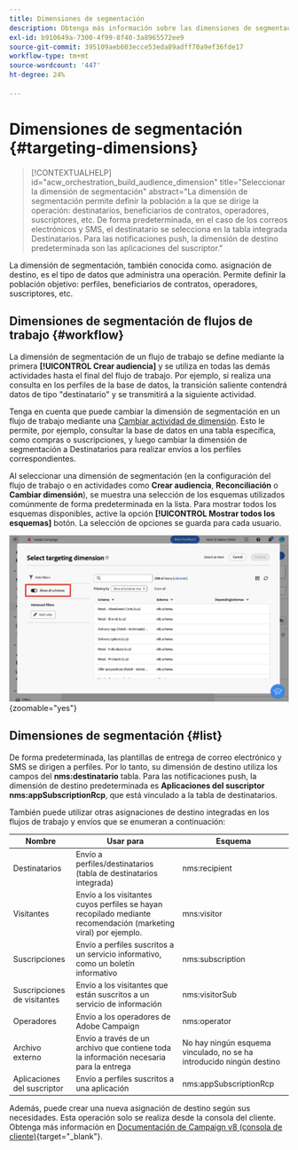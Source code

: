 ```yaml
---
title: Dimensiones de segmentación
description: Obtenga más información sobre las dimensiones de segmentación en la web de Adobe Campaign
exl-id: b910649a-7300-4f99-8f40-3a8965572ee9
source-git-commit: 395109aeb603ecce53eda89adff70a9ef36fde17
workflow-type: tm+mt
source-wordcount: '447'
ht-degree: 24%

---
```


# Dimensiones de segmentación {#targeting-dimensions}

>[!CONTEXTUALHELP]
>id="acw_orchestration_build_audience_dimension"
>title="Seleccionar la dimensión de segmentación"
>abstract="La dimensión de segmentación permite definir la población a la que se dirige la operación: destinatarios, beneficiarios de contratos, operadores, suscriptores, etc. De forma predeterminada, en el caso de los correos electrónicos y SMS, el destinatario se selecciona en la tabla integrada Destinatarios. Para las notificaciones push, la dimensión de destino predeterminada son las aplicaciones del suscriptor."

La dimensión de segmentación, también conocida como. asignación de destino, es el tipo de datos que administra una operación. Permite definir la población objetivo: perfiles, beneficiarios de contratos, operadores, suscriptores, etc.

## Dimensiones de segmentación de flujos de trabajo {#workflow}

La dimensión de segmentación de un flujo de trabajo se define mediante la primera **[!UICONTROL Crear audiencia]** y se utiliza en todas las demás actividades hasta el final del flujo de trabajo. Por ejemplo, si realiza una consulta en los perfiles de la base de datos, la transición saliente contendrá datos de tipo &quot;destinatario&quot; y se transmitirá a la siguiente actividad.

Tenga en cuenta que puede cambiar la dimensión de segmentación en un flujo de trabajo mediante una [Cambiar actividad de dimensión](../workflows/activities/change-dimension.md). Esto le permite, por ejemplo, consultar la base de datos en una tabla específica, como compras o suscripciones, y luego cambiar la dimensión de segmentación a Destinatarios para realizar envíos a los perfiles correspondientes.

Al seleccionar una dimensión de segmentación (en la configuración del flujo de trabajo o en actividades como **Crear audiencia**, **Reconciliación** o **Cambiar dimensión**), se muestra una selección de los esquemas utilizados comúnmente de forma predeterminada en la lista. Para mostrar todos los esquemas disponibles, active la opción **[!UICONTROL Mostrar todos los esquemas]** botón. La selección de opciones se guarda para cada usuario.

![](assets/targeting-dimension-show-all.png){zoomable=&quot;yes&quot;}

## Dimensiones de segmentación {#list}

De forma predeterminada, las plantillas de entrega de correo electrónico y SMS se dirigen a perfiles. Por lo tanto, su dimensión de destino utiliza los campos del **nms:destinatario** tabla. Para las notificaciones push, la dimensión de destino predeterminada es **Aplicaciones del suscriptor nms:appSubscriptionRcp**, que está vinculado a la tabla de destinatarios.

También puede utilizar otras asignaciones de destino integradas en los flujos de trabajo y envíos que se enumeran a continuación:

| Nombre | Usar para | Esquema |
|---|---|---|
| Destinatarios | Envío a perfiles/destinatarios (tabla de destinatarios integrada) | nms:recipient |
| Visitantes | Envío a los visitantes cuyos perfiles se hayan recopilado mediante recomendación (marketing viral) por ejemplo. | mns:visitor |
| Suscripciones | Envío a perfiles suscritos a un servicio informativo, como un boletín informativo | nms:subscription |
| Suscripciones de visitantes | Envío a los visitantes que están suscritos a un servicio de información | nms:visitorSub |
| Operadores | Envío a los operadores de Adobe Campaign | nms:operator |
| Archivo externo | Envío a través de un archivo que contiene toda la información necesaria para la entrega | No hay ningún esquema vinculado, no se ha introducido ningún destino |
| Aplicaciones del suscriptor | Envío a perfiles suscritos a una aplicación | nms:appSubscriptionRcp |

Además, puede crear una nueva asignación de destino según sus necesidades. Esta operación solo se realiza desde la consola del cliente. Obtenga más información en [Documentación de Campaign v8 (consola de cliente)](https://experienceleague.adobe.com/docs/campaign/campaign-v8/audience/add-profiles/target-mappings.html#new-mapping){target="_blank"}.
